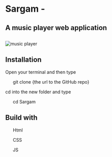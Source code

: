 # Sargam - 
## A music player web application
## 
![music player](https://user-images.githubusercontent.com/80638381/197236813-729b903c-d7a5-45b7-8dda-9bf345363ebf.png)
## Installation
Open your terminal and then type
<ul>git clone {the url to the GitHub repo}</ul>
cd into the new folder and type
<ul>cd Sargam</ul>

## Build with
<ul>Html</ul>
<ul>CSS</ul>
<ul>JS</ul>
